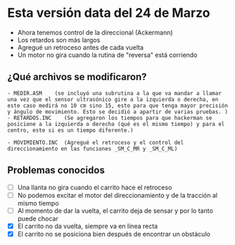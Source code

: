 # Esta versión data del 24 de Marzo

- Ahora tenemos control de la direccional (Ackermann)
- Los retardos son más largos
- Agregué un retroceso antes de cada vuelta
- Un motor no gira cuando la rutina de "reversa" está corriendo

## ¿Qué archivos se modificaron?
```
- MEDIR.ASM    (se incluyó una subrutina a la que va mandar a llamar una vez que el sensor ultrasónico gire a la izquierda o derecha, en este caso medirá no 10 cm sino 15, esto para que tenga mayor precisión y ángulo de movimiento. Esto se decidió a apartir de varias pruebas. )
- RETARDOS.INC    (Se agregaron los tiempos para que hackerman se posicione a la izquierda o derecha (qué es el mismo tiempo) y para el centro, este si es un tiempo diferente.)

- MOVIMIENTO.INC  (Agregué el retroceso y el control del direccionamiento en las funciones _SM_C_MR y _SM_C_ML)
```

## Problemas conocidos
- [ ] Una llanta no gira cuando el carrito hace el retroceso
- [ ] No podemos excitar el motor del direccionamiento y de la tracción al mismo tiempo
- [ ] Al momento de dar la vuelta, el carrito deja de sensar y por lo tanto puede chocar
- [x] El carrito no da vuelta, siempre va en línea recta
- [x] El carrito no se posiciona bien después de encontrar un obstáculo
